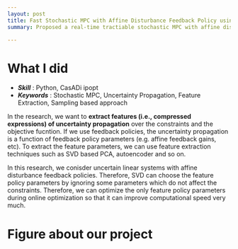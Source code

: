 ```yaml
---
layout: post
title: Fast Stochastic MPC with Affine Disturbance Feedback Policy using Offline Sampling based Feature Extraction
summary: Proposed a real-time tractiable stochastic MPC with affine disturbance feedback policy using SVD feature extraction 

---
```


# What I did

- ***Skill*** : Python, CasADi ipopt
- ***Keywords*** : Stochastic MPC, Uncertainty Propagation, Feature Extraction, Sampling based approach

In the research, we want to **extract features (i.e., compressed expressions) of uncertainty propagation** over the constraints and the objective fucntion.
If we use feedback policies, the uncertainty propagation is a function of feedback policy parameters (e.g. affine feedback gains, etc).
To extract the feature parameters, we can use feature extraction techniques such as SVD based PCA, autoencoder and so on.

In this research, we conisder uncertain linear systems with affine disturbance feedback policies. Therefore, SVD can choose the feature policy parameters by ignoring some parameters which 
do not affect the constraints. Therefore, we can optimize the only feature policy parameters during online optimization so that it can improve computational speed very much.


# Figure about our project


